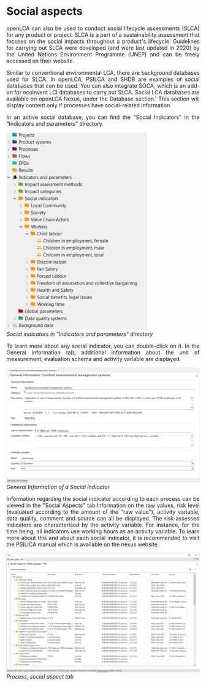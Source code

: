 # Social aspects


<div style='text-align: justify;'>

openLCA can also be used to conduct social lifecycle assessments (SLCA) for any product or project. SLCA is a part of a sustainability assessment that focuses on the social impacts throughout a product's lifecycle. Guidelines for carrying out SLCA were developed (and were last updated in 2020) by the United Nations Environment Programme (UNEP) and can be freely accessed on their website.

Similar to conventional environmental LCA, there are background databases used for SLCA. In openLCA, PSILCA and SHDB are examples of social databases that can be used. You can also integrate SOCA, which is an add-on for ecoinvent LCI databases to carry out SLCA. Social LCA databases are available on openLCA Nexus, under the Database section.' This section will display content only if processes have social-related information. 

In an active social database, you can find the "Social Indicators" in the "Indicators and parameters" directory. 

![](../media/5d21a12c4c843f606ee948490d82a870.png)  
_Social indicators in "Indicators and parameters" directory_

To learn more about any social indicator, you can double-click on it. In the General information tab, additional information about the unit of measurement, evaluation schema and activity variable are displayed. 

![](../media/social_asp_info.png)  
_General Information of a Social Indicator_

Information regarding the social indicator according to each process can be viewed in the "Social Aspects" tab.Information on the raw values, risk level (evaluated according to the amount of the "raw value"), activity variable, data quality, comment and source can all be displayed. The risk-assessed indicators are characterised by the activity variable. For instance, for the time being, all indicators use working hours as an activity variable. To learn more about this and about each social indicator, it is recommended to visit the PSILICA manual which is available on the nexus website.

![](../media/social_process.png)  
_Process, social aspect tab_
</div>


</div>
